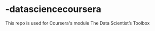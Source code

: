 -datasciencecoursera
====================

This repo is used for Coursera's module  The Data Scientist’s Toolbox

